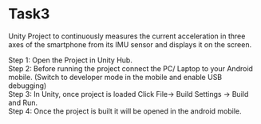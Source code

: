 # Task3
Unity Project to continuously measures the current acceleration in three axes of the smartphone from its IMU sensor and displays it on the screen.


Step 1: Open the Project in Unity Hub. \
Step 2: Before running the project connect the PC/ Laptop to your Android mobile. (Switch to developer mode in the mobile and enable USB debugging) \
Step 3: In Unity, once project is loaded Click File-> Build Settings -> Build and Run. \
Step 4: Once the project is built it will be opened in the android mobile.
